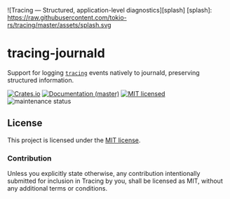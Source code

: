 ![Tracing — Structured, application-level diagnostics][splash]
[splash]: https://raw.githubusercontent.com/tokio-rs/tracing/master/assets/splash.svg

# tracing-journald

Support for logging [`tracing`][tracing] events natively to journald, preserving structured information.

[![Crates.io][crates-badge]][crates-url]
[![Documentation (master)][docs-master-badge]][docs-master-url]
[![MIT licensed][mit-badge]][mit-url]
![maintenance status][maint-badge]

[tracing]: https://github.com/tokio-rs/tracing/tree/master/tracing
[tracing-fmt]: https://github.com/tokio-rs/tracing/tree/master/tracing-journald
[crates-badge]: https://img.shields.io/crates/v/tracing-journald.svg
[crates-url]: https://crates.io/crates/tracing-journald
[docs-master-badge]: https://img.shields.io/badge/docs-master-blue
[docs-master-url]: https://tracing-rs.netlify.com/tracing_journald
[mit-badge]: https://img.shields.io/badge/license-MIT-blue.svg
[mit-url]: LICENSE
[maint-badge]: https://img.shields.io/badge/maintenance-experimental-blue.svg

## License

This project is licensed under the [MIT license](LICENSE).

### Contribution

Unless you explicitly state otherwise, any contribution intentionally submitted
for inclusion in Tracing by you, shall be licensed as MIT, without any additional
terms or conditions.
